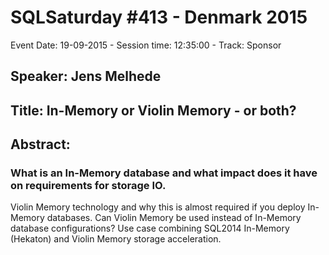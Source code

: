 # SQLSaturday #413 - Denmark 2015
Event Date: 19-09-2015 - Session time: 12:35:00 - Track: Sponsor
## Speaker: Jens Melhede
## Title: In-Memory or Violin Memory - or both?
## Abstract:
### What is an In-Memory database and what impact does it have on requirements for storage IO.
Violin Memory technology and why this is almost required if you deploy In-Memory databases.
Can Violin Memory be used instead of In-Memory database configurations? Use case combining
SQL2014 In-Memory (Hekaton) and Violin Memory storage acceleration.
